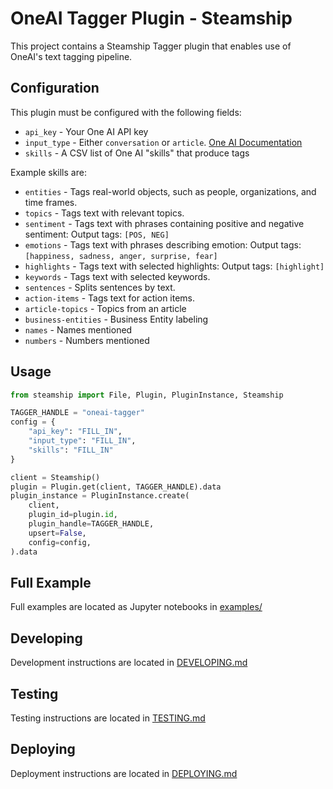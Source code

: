 # OneAI Tagger Plugin - Steamship

This project contains a Steamship Tagger plugin that enables use of OneAI's text tagging pipeline.

## Configuration

This plugin must be configured with the following fields:

* `api_key`    - Your One AI API key
* `input_type` - Either `conversation` or `article`. [One AI Documentation](https://studio.oneai.com/docs?api=Pipeline+API&item=Expected+Input+Format&accordion=Introduction%2CPipeline+API%2CNode.js+SDK+Reference%2CClustering+API)
* `skills`     - A CSV list of One AI "skills" that produce tags

Example skills are:

* `entities` - Tags real-world objects, such as people, organizations, and time frames.
* `topics` - Tags text with relevant topics.
* `sentiment` - Tags text with phrases containing positive and negative sentiment: Output tags: `[POS, NEG]`
* `emotions` - Tags text with phrases describing emotion: Output tags: `[happiness, sadness, anger, surprise, fear]`
* `highlights` - Tags text with selected highlights: Output tags: `[highlight]`
* `keywords` - Tags text with selected keywords.
* `sentences` - Splits sentences by text.
* `action-items` - Tags text for action items.
* `article-topics` - Topics from an article
* `business-entities` - Business Entity labeling
* `names` - Names mentioned
* `numbers` - Numbers mentioned

## Usage

```python
from steamship import File, Plugin, PluginInstance, Steamship

TAGGER_HANDLE = "oneai-tagger"
config = {
    "api_key": "FILL_IN",
    "input_type": "FILL_IN",
    "skills": "FILL_IN"
}

client = Steamship()
plugin = Plugin.get(client, TAGGER_HANDLE).data
plugin_instance = PluginInstance.create(
    client,
    plugin_id=plugin.id,
    plugin_handle=TAGGER_HANDLE,
    upsert=False,
    config=config,
).data
```

## Full Example

Full examples are located as Jupyter notebooks in [examples/](examples/)

## Developing

Development instructions are located in [DEVELOPING.md](DEVELOPING.md)

## Testing

Testing instructions are located in [TESTING.md](TESTING.md)

## Deploying

Deployment instructions are located in [DEPLOYING.md](DEPLOYING.md)
